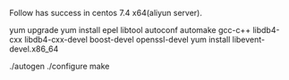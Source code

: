 Follow has success in centos 7.4 x64(aliyun server).

yum upgrade
yum install epel libtool autoconf automake gcc-c++ libdb4-cxx libdb4-cxx-devel boost-devel openssl-devel
yum install libevent-devel.x86_64

./autogen
./configure
make